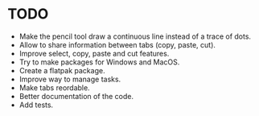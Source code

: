 # TODO
- Make the pencil tool draw a continuous line instead of a trace of dots.
- Allow to share information between tabs (copy, paste, cut).
- Improve select, copy, paste and cut features.
- Try to make packages for Windows and MacOS.
- Create a flatpak package.
- Improve way to manage tasks.
- Make tabs reordable.
- Better documentation of the code.
- Add tests.
